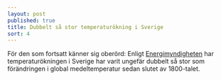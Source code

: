 ```yaml
---
layout: post
published: true
title: Dubbelt så stor temperaturökning i Sverige
sort: 4
---
```


För den som fortsatt känner sig oberörd: Enligt [Energimyndigheten](http://www.energimyndigheten.se/nyhetsarkiv/2014/klimatforandring-i-sverige-och-varlden-i-ny-svensk-rapport/ "Energimyndigheten") har temperaturökningen i Sverige har varit ungefär dubbelt så stor som förändringen i global medeltemperatur sedan slutet av 1800-talet.
